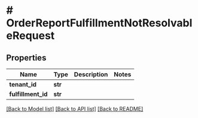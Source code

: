 # # OrderReportFulfillmentNotResolvableRequest


## Properties 


Name | Type | Description | Notes
------------ | ------------- | ------------- | -------------
**tenant_id**| **str** |   |
**fulfillment_id**| **str** |   |


[[Back to Model list]](../../README.md#models) [[Back to API list]](../../README.md#endpoints) [[Back to README]](../../README.md)

